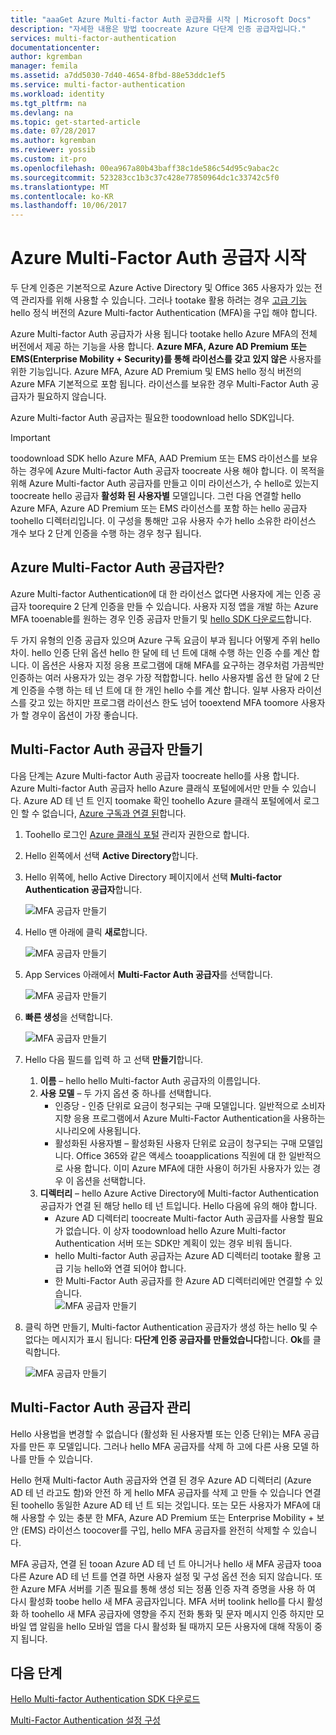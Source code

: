 ```yaml
---
title: "aaaGet Azure Multi-factor Auth 공급자를 시작 | Microsoft Docs"
description: "자세한 내용은 방법 toocreate Azure 다단계 인증 공급자입니다."
services: multi-factor-authentication
documentationcenter: 
author: kgremban
manager: femila
ms.assetid: a7dd5030-7d40-4654-8fbd-88e53ddc1ef5
ms.service: multi-factor-authentication
ms.workload: identity
ms.tgt_pltfrm: na
ms.devlang: na
ms.topic: get-started-article
ms.date: 07/28/2017
ms.author: kgremban
ms.reviewer: yossib
ms.custom: it-pro
ms.openlocfilehash: 00ea967a80b43baff38c1de586c54d95c9abac2c
ms.sourcegitcommit: 523283cc1b3c37c428e77850964dc1c33742c5f0
ms.translationtype: MT
ms.contentlocale: ko-KR
ms.lasthandoff: 10/06/2017
---
```

# <a name="getting-started-with-an-azure-multi-factor-auth-provider"></a>Azure Multi-Factor Auth 공급자 시작
두 단계 인증은 기본적으로 Azure Active Directory 및 Office 365 사용자가 있는 전역 관리자를 위해 사용할 수 있습니다. 그러나 tootake 활용 하려는 경우 [고급 기능](multi-factor-authentication-whats-next.md) hello 정식 버전의 Azure Multi-factor Authentication (MFA)을 구입 해야 합니다.

Azure Multi-factor Auth 공급자가 사용 됩니다 tootake hello Azure MFA의 전체 버전에서 제공 하는 기능을 사용 합니다. **Azure MFA, Azure AD Premium 또는 EMS(Enterprise Mobility + Security)를 통해 라이선스를 갖고 있지 않은** 사용자를 위한 기능입니다.  Azure MFA, Azure AD Premium 및 EMS hello 정식 버전의 Azure MFA 기본적으로 포함 됩니다. 라이선스를 보유한 경우 Multi-Factor Auth 공급자가 필요하지 않습니다.

Azure Multi-factor Auth 공급자는 필요한 toodownload hello SDK입니다.

> [!IMPORTANT]
> toodownload SDK hello Azure MFA, AAD Premium 또는 EMS 라이선스를 보유 하는 경우에 Azure Multi-factor Auth 공급자 toocreate 사용 해야 합니다.  이 목적을 위해 Azure Multi-factor Auth 공급자를 만들고 이미 라이선스가, 수 hello로 있는지 toocreate hello 공급자 **활성화 된 사용자별** 모델입니다. 그런 다음 연결할 hello Azure MFA, Azure AD Premium 또는 EMS 라이선스를 포함 하는 hello 공급자 toohello 디렉터리입니다. 이 구성을 통해만 고유 사용자 수가 hello 소유한 라이선스 개수 보다 2 단계 인증을 수행 하는 경우 청구 됩니다.

## <a name="what-is-an-azure-multi-factor-auth-provider"></a>Azure Multi-Factor Auth 공급자란?

Azure Multi-factor Authentication에 대 한 라이선스 없다면 사용자에 게는 인증 공급자 toorequire 2 단계 인증을 만들 수 있습니다. 사용자 지정 앱을 개발 하는 Azure MFA tooenable를 원하는 경우 인증 공급자 만들기 및 [hello SDK 다운로드](multi-factor-authentication-sdk.md)합니다.

두 가지 유형의 인증 공급자 있으며 Azure 구독 요금이 부과 됩니다 어떻게 주위 hello 차이. hello 인증 단위 옵션 hello 한 달에 테 넌 트에 대해 수행 하는 인증 수를 계산 합니다. 이 옵션은 사용자 지정 응용 프로그램에 대해 MFA를 요구하는 경우처럼 가끔씩만 인증하는 여러 사용자가 있는 경우 가장 적합합니다. hello 사용자별 옵션 한 달에 2 단계 인증을 수행 하는 테 넌 트에 대 한 개인 hello 수를 계산 합니다. 일부 사용자 라이선스를 갖고 있는 하지만 프로그램 라이선스 한도 넘어 tooextend MFA toomore 사용자가 할 경우이 옵션이 가장 좋습니다.

## <a name="create-a-multi-factor-auth-provider"></a>Multi-Factor Auth 공급자 만들기
다음 단계는 Azure Multi-factor Auth 공급자 toocreate hello를 사용 합니다. Azure Multi-factor Auth 공급자 hello Azure 클래식 포털에에서만 만들 수 있습니다. Azure AD 테 넌 트 인지 toomake 확인 toohello Azure 클래식 포털에에서 로그인 할 수 없습니다, [Azure 구독과 연결 된](../active-directory/active-directory-how-subscriptions-associated-directory.md)합니다. 

1. Toohello 로그인 [Azure 클래식 포털](https://manage.windowsazure.com) 관리자 권한으로 합니다.
2. Hello 왼쪽에서 선택 **Active Directory**합니다.
3. Hello 위쪽에, hello Active Directory 페이지에서 선택 **Multi-factor Authentication 공급자**합니다.
   
   ![MFA 공급자 만들기](./media/multi-factor-authentication-get-started-auth-provider/authprovider1.png)

4. Hello 맨 아래에 클릭 **새로**합니다.
   
   ![MFA 공급자 만들기](./media/multi-factor-authentication-get-started-auth-provider/authprovider2.png)

5. App Services 아래에서 **Multi-Factor Auth 공급자**를 선택합니다.
   
   ![MFA 공급자 만들기](./media/multi-factor-authentication-get-started-auth-provider/authprovider3.png)

6. **빠른 생성**을 선택합니다.
   
   ![MFA 공급자 만들기](./media/multi-factor-authentication-get-started-auth-provider/authprovider4.png)

7. Hello 다음 필드를 입력 하 고 선택 **만들기**합니다.
   1. **이름** – hello hello Multi-factor Auth 공급자의 이름입니다.
   2. **사용 모델** – 두 가지 옵션 중 하나를 선택합니다.
      * 인증당 - 인증 단위로 요금이 청구되는 구매 모델입니다. 일반적으로 소비자 지향 응용 프로그램에서 Azure Multi-Factor Authentication을 사용하는 시나리오에 사용됩니다.
      * 활성화된 사용자별 – 활성화된 사용자 단위로 요금이 청구되는 구매 모델입니다. Office 365와 같은 액세스 tooapplications 직원에 대 한 일반적으로 사용 합니다. 이미 Azure MFA에 대한 사용이 허가된 사용자가 있는 경우 이 옵션을 선택합니다.
   3. **디렉터리** – hello Azure Active Directory에 Multi-factor Authentication 공급자가 연결 된 해당 hello 테 넌 트입니다. Hello 다음에 유의 해야 합니다.
      * Azure AD 디렉터리 toocreate Multi-factor Auth 공급자를 사용할 필요가 없습니다. 이 상자 toodownload hello Azure Multi-factor Authentication 서버 또는 SDK만 계획이 있는 경우 비워 둡니다.
      * hello Multi-factor Auth 공급자는 Azure AD 디렉터리 tootake 활용 고급 기능 hello와 연결 되어야 합니다.
      * 한 Multi-Factor Auth 공급자를 한 Azure AD 디렉터리에만 연결할 수 있습니다.  
      ![MFA 공급자 만들기](./media/multi-factor-authentication-get-started-auth-provider/authprovider5.png)

8. 클릭 하면 만들기, Multi-factor Authentication 공급자가 생성 하는 hello 및 수 없다는 메시지가 표시 됩니다: **다단계 인증 공급자를 만들었습니다**합니다. **Ok**를 클릭합니다.  
   
   ![MFA 공급자 만들기](./media/multi-factor-authentication-get-started-auth-provider/authprovider6.png)  

## <a name="manage-your-multi-factor-auth-provider"></a>Multi-Factor Auth 공급자 관리

Hello 사용법을 변경할 수 없습니다 (활성화 된 사용자별 또는 인증 단위)는 MFA 공급자를 만든 후 모델입니다. 그러나 hello MFA 공급자를 삭제 하 고에 다른 사용 모델 하나를 만들 수 있습니다.

Hello 현재 Multi-factor Auth 공급자와 연결 된 경우 Azure AD 디렉터리 (Azure AD 테 넌 라고도 함)와 안전 하 게 hello MFA 공급자를 삭제 고 만들 수 있습니다 연결된 toohello 동일한 Azure AD 테 넌 트 되는 것입니다. 또는 모든 사용자가 MFA에 대해 사용할 수 있는 충분 한 MFA, Azure AD Premium 또는 Enterprise Mobility + 보안 (EMS) 라이선스 toocover를 구입, hello MFA 공급자를 완전히 삭제할 수 있습니다.

MFA 공급자, 연결 된 tooan Azure AD 테 넌 트 아니거나 hello 새 MFA 공급자 tooa 다른 Azure AD 테 넌 트를 연결 하면 사용자 설정 및 구성 옵션 전송 되지 않습니다. 또한 Azure MFA 서버를 기존 필요를 통해 생성 되는 정품 인증 자격 증명을 사용 하 여 다시 활성화 toobe hello 새 MFA 공급자입니다. MFA 서버 toolink hello를 다시 활성화 하 toohello 새 MFA 공급자에 영향을 주지 전화 통화 및 문자 메시지 인증 하지만 모바일 앱 알림을 hello 모바일 앱을 다시 활성화 될 때까지 모든 사용자에 대해 작동이 중지 됩니다.

## <a name="next-steps"></a>다음 단계

[Hello Multi-factor Authentication SDK 다운로드](multi-factor-authentication-sdk.md)

[Multi-Factor Authentication 설정 구성](multi-factor-authentication-whats-next.md)
